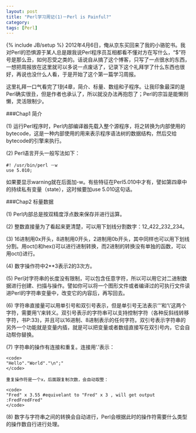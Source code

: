 ```yaml
---
layout: post
title: "Perl学习周记(1)－Perl is Painful?"
category: 
tags: [Perl]
---
```

{% include JB/setup %}
2012年4月6日，俺从京东买回来了我的小骆驼书。我对Perl的恐惧源于某人总是跟我说Perl程序员互相都看不懂对方在写什么，“$”符号是那么丑，如何忍受之类的。话说自从搞了这个博客，只写了一点很水的东西，一想把周报放在这里就可以多说一点废话了，记录下这个礼拜学了什么东西也很好，再说也没什么人看，于是开始了这个第一篇学习周报。

这里礼拜一口气看完了1到4章，简介、标量、数组和子程序。让我印象最深的是Perl确实很丑，但是作者也承认了，所以就没办法再抱怨了；Perl的宗旨是能懒则懒，灵活限制少。

###Chap1 简介

(1) 运行Perl程序时，Perl内部编译器先载入整个源程序，将之转换为内部使用的bytecode，这是一种内部使用的用来表示程序语法树的数据结构，然后交给bytecode的引擎来执行。 

(2) Perl语言开头一般写法如下：
	
	#! /usr/bin/perl －w
	use 5.010;

  如果要显示warning就在后面加-w。有些特征在Perl5.010中才有，譬如第四章中的持续私有变量（state），这时候要加use 5.010这句话。
 
###Chap2 标量数据

(1) Perl内部总是按双精度浮点数来保存并进行运算。 

(2) 整数直接量为了看起来更清楚，可以用下划线分割数字：12_422_232_234。

(3) 16进制用0x开头，8进制用0开头，2进制用0b开头，其中同样也可以用下划线分割。用oct()和hex()可以进行进制转换，而2进制的转换没有单独的函数，可以用oct()进行。

(4) 数字操作符中2**3表示2的3次方。

(5) Perl对字符串的长度没有限制，可以包含任意字符，所以可以用它对二进制数据进行创建、扫描与操作。譬如你可以将一个图形文件或者编译过的可执行文件读进Perl的字符串变量中，改变它的内容后，再写回去。

(6) 字符串直接量可以用单引号和双引号表示，但是单引号无法表示‘'’和‘\’这两个字符，需要用‘\’来转义。双引号表示的字符串可以支持控制字符（各种反斜线转移字符，书P:33)，并且可以16进制、8进制表示的任何字符。双引号表示字符串的另外一个功能就是变量内插，就是可以把变量或者数组直接写在双引号内，它会自动帮你替换。

(7) 字符串的操作有连接和重复。连接用‘.’表示：

	<code>
	"Hello"."World"."\n";"
	</code>

    重复操作符是一个x，后面跟复制次数，会自动取整：

	<code>
	"Fred" x 3.55 #equivelant to "Fred" x 3 , will get output :FredFredFred"
	</code>

(8) 数字与字符串之间的转换会自动进行，Perl会根据此时的操作符需要什么类型的操作数自行进行处理。














